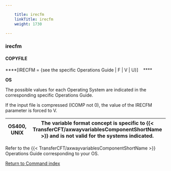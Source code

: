 ```yaml
---

    title: irecfm
    linkTitle: irecfm
    weight: 1730

---
```

<span id="irecfm"></span>

### irecfm

#### COPYFILE

****\[IRECFM
= {see the specific Operations Guide | F | V | U}\]    ****

****OS****

The possible values for each Operating
System are indicated in the corresponding specific Operations Guide.

If the input file is compressed (ICOMP not 0), the value of the IRECFM
parameter is forced to V.


| OS400, UNIX | The variable format concept is specific to {{< TransferCFT/axwayvariablesComponentShortName  >}} and is not valid for the systems indicated. |
| --- | --- |


Refer to the {{< TransferCFT/axwayvariablesComponentShortName  >}} Operations Guide corresponding to your
OS.

[Return to Command index](../../)
